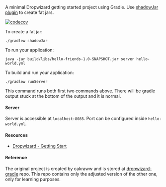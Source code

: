 A minimal Dropwizard getting started project using Gradle. Use [shadowJar plugin](https://github.com/johnrengelman/shadow) to create fat jars.

[![codecov](https://codecov.io/gh/nicolelisa/cmput402-code-cov/branch/master/graph/badge.svg)](https://codecov.io/gh/nicolelisa/cmput402-code-cov)

To create a fat jar:

```
./gradlew shadowJar
```

To run your application:

```
java -jar build/libs/hello-friends-1.0-SNAPSHOT.jar server hello-world.yml
```

To build and run your application:

```
./gradlew runServer
```

This command runs both first two commands above. There will be gradle output stuck at the bottom of the output and it is normal.

#### Server

Server is accessible at `localhost:8085`. Port can be configured inside `hello-world.yml`.

#### Resources

- [Dropwizard - Getting Start](https://www.dropwizard.io/en/stable/getting-started.html)

#### Reference

The original project is created by cakraww and is stored at [dropwizard-gradle](https://github.com/cakraww/dropwizard-gradle) repo.
This repo contains only the adjusted version of the other one, only for learning purposes.

